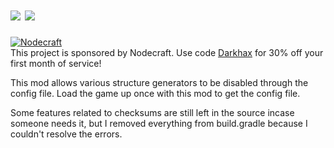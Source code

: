 #  [![](http://cf.way2muchnoise.eu/274782.svg)](https://minecraft.curseforge.com/projects/no-worldgen-5-you) [![](http://cf.way2muchnoise.eu/versions/274782.svg)](https://minecraft.curseforge.com/projects/no-worldgen-5-you)


[![Nodecraft](https://nodecraft.com/assets/images/logo-dark.png)](https://nodecraft.com/r/darkhax)    
This project is sponsored by Nodecraft. Use code [Darkhax](https://nodecraft.com/r/darkhax) for 30% off your first month of service!

This mod allows various structure generators to be disabled through the config file. Load the game up once with this mod to get the config file. 

Some features related to checksums are still left in the source incase someone needs it, but I removed everything from build.gradle because I couldn't resolve the errors.
